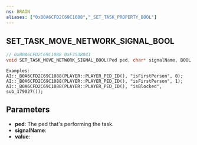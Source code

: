 ```yaml
---
ns: BRAIN
aliases: ["0xB0A6CFD2C69C1088","_SET_TASK_PROPERTY_BOOL"]
---
```

## SET_TASK_MOVE_NETWORK_SIGNAL_BOOL

```c
// 0xB0A6CFD2C69C1088 0xF3538041
void SET_TASK_MOVE_NETWORK_SIGNAL_BOOL(Ped ped, char* signalName, BOOL value);
```

```
Examples:  
AI::_B0A6CFD2C69C1088(PLAYER::PLAYER_PED_ID(), "isFirstPerson", 0);  
AI::_B0A6CFD2C69C1088(PLAYER::PLAYER_PED_ID(), "isFirstPerson", 1);  
AI::_B0A6CFD2C69C1088(PLAYER::PLAYER_PED_ID(), "isBlocked", sub_179027());  
```

## Parameters
* **ped**: The ped that's performing the task.
* **signalName**:
* **value**:

